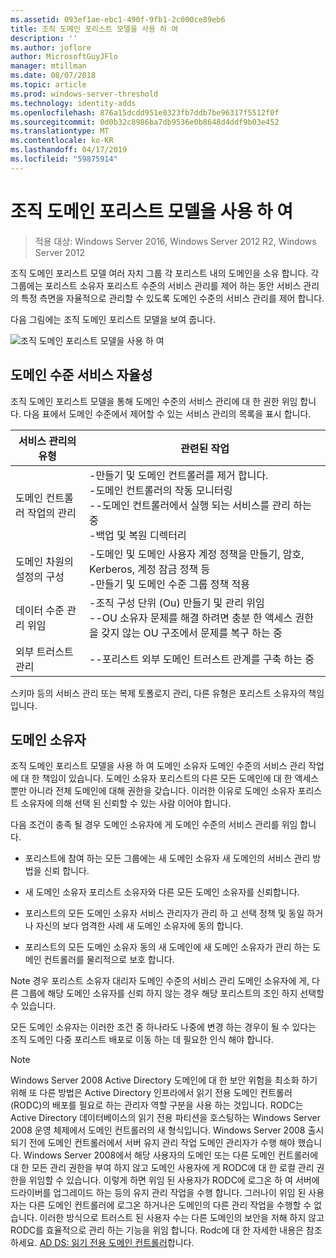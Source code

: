 ```yaml
---
ms.assetid: 093ef1ae-ebc1-490f-9fb1-2c000ce89eb6
title: 조직 도메인 포리스트 모델을 사용 하 여
description: ''
ms.author: joflore
author: MicrosoftGuyJFlo
manager: mtillman
ms.date: 08/07/2018
ms.topic: article
ms.prod: windows-server-threshold
ms.technology: identity-adds
ms.openlocfilehash: 876a15dcdd951e0323fb7ddb7be96317f5512f0f
ms.sourcegitcommit: 0d0b32c8986ba7db9536e0b8648d4ddf9b03e452
ms.translationtype: MT
ms.contentlocale: ko-KR
ms.lasthandoff: 04/17/2019
ms.locfileid: "59875914"
---
```

# <a name="using-the-organizational-domain-forest-model"></a>조직 도메인 포리스트 모델을 사용 하 여

>적용 대상: Windows Server 2016, Windows Server 2012 R2, Windows Server 2012

조직 도메인 포리스트 모델 여러 자치 그룹 각 포리스트 내의 도메인을 소유 합니다. 각 그룹에는 포리스트 소유자 포리스트 수준의 서비스 관리를 제어 하는 동안 서비스 관리의 특정 측면을 자율적으로 관리할 수 있도록 도메인 수준의 서비스 관리를 제어 합니다.  

다음 그림에는 조직 도메인 포리스트 모델을 보여 줍니다.  

![조직 도메인 포리스트 모델을 사용 하 여](../../media/Using-the-Organizational-Domain-Forest-Model/c50a3c6a-b0e4-43ec-ad62-f05d05f0bbd2.gif)  

## <a name="domain-level-service-autonomy"></a>도메인 수준 서비스 자율성

조직 도메인 포리스트 모델을 통해 도메인 수준의 서비스 관리에 대 한 권한 위임 합니다. 다음 표에서 도메인 수준에서 제어할 수 있는 서비스 관리의 목록을 표시 합니다.  

|서비스 관리의 유형|관련된 작업|  
|------------------------------|--------------------|  
|도메인 컨트롤러 작업의 관리|-만들기 및 도메인 컨트롤러를 제거 합니다.<br />-도메인 컨트롤러의 작동 모니터링<br />--도메인 컨트롤러에서 실행 되는 서비스를 관리 하는 중<br />-백업 및 복원 디렉터리|  
|도메인 차원의 설정의 구성|-도메인 및 도메인 사용자 계정 정책을 만들기, 암호, Kerberos, 계정 잠금 정책 등<br />-만들기 및 도메인 수준 그룹 정책 적용|  
|데이터 수준 관리 위임|-조직 구성 단위 (Ou) 만들기 및 관리 위임<br />--OU 소유자 문제를 해결 하려면 충분 한 액세스 권한을 갖지 않는 OU 구조에서 문제를 복구 하는 중|  
|외부 트러스트 관리|--포리스트 외부 도메인 트러스트 관계를 구축 하는 중|  

스키마 등의 서비스 관리 또는 복제 토폴로지 관리, 다른 유형은 포리스트 소유자의 책임입니다.  

## <a name="domain-owner"></a>도메인 소유자

조직 도메인 포리스트 모델을 사용 하 여 도메인 소유자 도메인 수준의 서비스 관리 작업에 대 한 책임이 있습니다. 도메인 소유자 포리스트의 다른 모든 도메인에 대 한 액세스 뿐만 아니라 전체 도메인에 대해 권한을 갖습니다. 이러한 이유로 도메인 소유자 포리스트 소유자에 의해 선택 된 신뢰할 수 있는 사람 이어야 합니다.  

다음 조건이 충족 될 경우 도메인 소유자에 게 도메인 수준의 서비스 관리를 위임 합니다.  

- 포리스트에 참여 하는 모든 그룹에는 새 도메인 소유자 새 도메인의 서비스 관리 방법을 신뢰 합니다.  

- 새 도메인 소유자 포리스트 소유자와 다른 모든 도메인 소유자를 신뢰합니다.  

- 포리스트의 모든 도메인 소유자 서비스 관리자가 관리 하 고 선택 정책 및 동일 하거나 자신의 보다 엄격한 사례 새 도메인 소유자에 동의 합니다.  

- 포리스트의 모든 도메인 소유자 동의 새 도메인에 새 도메인 소유자가 관리 하는 도메인 컨트롤러를 물리적으로 보호 합니다.  

Note 경우 포리스트 소유자 대리자 도메인 수준의 서비스 관리 도메인 소유자에 게, 다른 그룹에 해당 도메인 소유자를 신뢰 하지 않는 경우 해당 포리스트의 조인 하지 선택할 수 있습니다.  

모든 도메인 소유자는 이러한 조건 중 하나라도 나중에 변경 하는 경우이 될 수 있다는 조직 도메인 다중 포리스트 배포로 이동 하는 데 필요한 인식 해야 합니다.  

> [!NOTE]  
> Windows Server 2008 Active Directory 도메인에 대 한 보안 위험을 최소화 하기 위해 또 다른 방법은 Active Directory 인프라에서 읽기 전용 도메인 컨트롤러 (RODC)의 배포를 필요로 하는 관리자 역할 구분을 사용 하는 것입니다. RODC는 Active Directory 데이터베이스의 읽기 전용 파티션을 호스팅하는 Windows Server 2008 운영 체제에서 도메인 컨트롤러의 새 형식입니다. Windows Server 2008 출시 되기 전에 도메인 컨트롤러에서 서버 유지 관리 작업 도메인 관리자가 수행 해야 했습니다. Windows Server 2008에서 해당 사용자의 도메인 또는 다른 도메인 컨트롤러에 대 한 모든 관리 권한을 부여 하지 않고 도메인 사용자에 게 RODC에 대 한 로컬 관리 권한을 위임할 수 있습니다. 이렇게 하면 위임 된 사용자가 RODC에 로그온 하 여 서버에 드라이버를 업그레이드 하는 등의 유지 관리 작업을 수행 합니다. 그러나이 위임 된 사용자는 다른 도메인 컨트롤러에 로그온 하거나은 도메인의 다른 관리 작업을 수행할 수 없습니다. 이러한 방식으로 트러스트 된 사용자 수는 다른 도메인의 보안을 저해 하지 않고 RODC를 효율적으로 관리 하는 기능을 위임 합니다. Rodc에 대 한 자세한 내용은 참조 하세요. [AD DS: 읽기 전용 도메인 컨트롤러](https://go.microsoft.com/fwlink/?LinkId=106616)합니다.  
